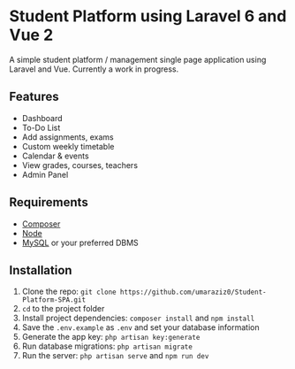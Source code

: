 # Student Platform using Laravel 6 and Vue 2

A simple student platform / management single page application using Laravel and Vue.
Currently a work in progress.

## Features

-   Dashboard
-   To-Do List
-   Add assignments, exams
-   Custom weekly timetable
-   Calendar & events
-   View grades, courses, teachers
-   Admin Panel

## Requirements

-   [Composer](www.getcomposer.org)
-   [Node](www.nodejs.org)
-   [MySQL](www.mysql.com) or your preferred DBMS

## Installation

1. Clone the repo: `git clone https://github.com/umaraziz0/Student-Platform-SPA.git`
2. `cd` to the project folder
3. Install project dependencies: `composer install` and `npm install`
4. Save the `.env.example` as `.env` and set your database information
5. Generate the app key: `php artisan key:generate`
6. Run database migrations: `php artisan migrate`
7. Run the server: `php artisan serve` and `npm run dev`
